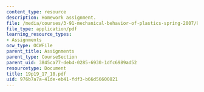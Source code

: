 ```yaml
---
content_type: resource
description: Homework assignment.
file: /media/courses/3-91-mechanical-behavior-of-plastics-spring-2007/976b7a7a41deeb41fdf3b66d56600821_19p19_17_18.pdf
file_type: application/pdf
learning_resource_types:
- Assignments
ocw_type: OCWFile
parent_title: Assignments
parent_type: CourseSection
parent_uid: 3845ca77-deb4-0285-6930-1dfc6989ad52
resourcetype: Document
title: 19p19_17_18.pdf
uid: 976b7a7a-41de-eb41-fdf3-b66d56600821
---
```

